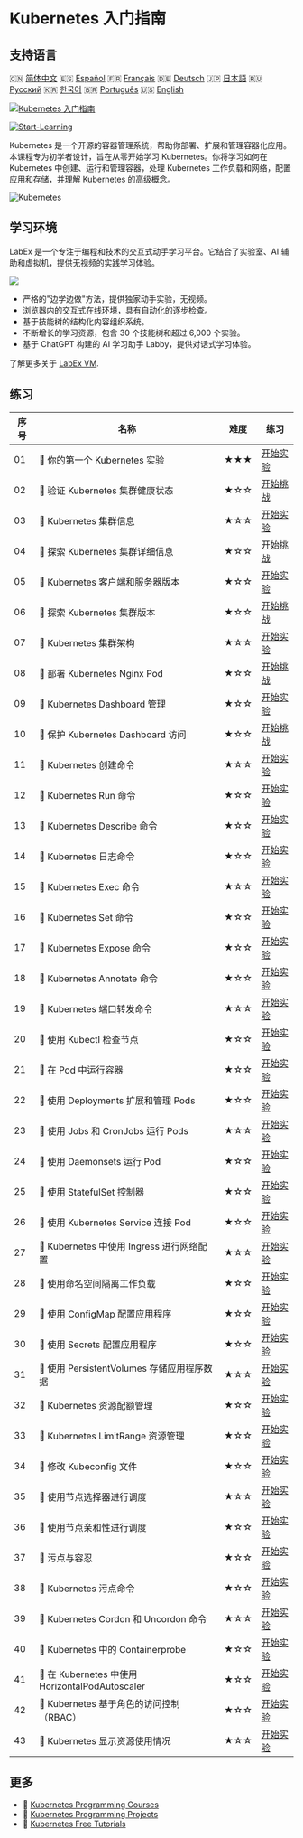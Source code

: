 # Kubernetes 入门指南

## 支持语言

🇨🇳 [简体中文](README_zh.md) 🇪🇸 [Español](README_es.md) 🇫🇷 [Français](README_fr.md) 🇩🇪 [Deutsch](README_de.md) 🇯🇵 [日本語](README_ja.md) 🇷🇺 [Русский](README_ru.md) 🇰🇷 [한국어](README_ko.md) 🇧🇷 [Português](README_pt.md) 🇺🇸 [English](README.md) 

[![Kubernetes 入门指南](https://cover-creator.labex.io/kubernetes-for-noobs.png?lang=zh)](https://labex.io/zh/courses/kubernetes-for-noobs)

[![Start-Learning](https://img.shields.io/badge/Start-Learning-whitesmoke?style=for-the-badge)](https://labex.io/zh/courses/kubernetes-for-noobs)

Kubernetes 是一个开源的容器管理系统，帮助你部署、扩展和管理容器化应用。本课程专为初学者设计，旨在从零开始学习 Kubernetes。你将学习如何在 Kubernetes 中创建、运行和管理容器，处理 Kubernetes 工作负载和网络，配置应用和存储，并理解 Kubernetes 的高级概念。

![Kubernetes](https://img.shields.io/badge/Kubernetes-whitesmoke?style=for-the-badge&logo=kubernetes)


## 学习环境

LabEx 是一个专注于编程和技术的交互式动手学习平台。它结合了实验室、AI 辅助和虚拟机，提供无视频的实践学习体验。

![](https://tutorial-screenshot.getvm.io/images/vm-1725247253.png)

- 严格的"边学边做"方法，提供独家动手实验，无视频。
- 浏览器内的交互式在线环境，具有自动化的逐步检查。
- 基于技能树的结构化内容组织系统。
- 不断增长的学习资源，包含 30 个技能树和超过 6,000 个实验。
- 基于 ChatGPT 构建的 AI 学习助手 Labby，提供对话式学习体验。

了解更多关于 [LabEx VM](https://support.labex.io/using-labex/virtual-machine).

## 练习

|   序号 | 名称                                            | 难度   | 练习                                                                                                                                 |
|--------|-------------------------------------------------|--------|--------------------------------------------------------------------------------------------------------------------------------------|
|     01 | 📖 你的第一个 Kubernetes 实验                   | ★★★    | <a target='_blank' href='https://labex.io/zh/tutorials/kubernetes-your-first-kubernetes-lab-391133'>开始实验</a>                     |
|     02 | 🎯 验证 Kubernetes 集群健康状态                 | ★☆☆    | <a target='_blank' href='https://labex.io/zh/tutorials/kubernetes-verify-kubernetes-cluster-health-433779'>开始挑战</a>              |
|     03 | 📖 Kubernetes 集群信息                          | ★☆☆    | <a target='_blank' href='https://labex.io/zh/tutorials/kubernetes-kubernetes-cluster-information-8426'>开始实验</a>                  |
|     04 | 🎯 探索 Kubernetes 集群详细信息                 | ★☆☆    | <a target='_blank' href='https://labex.io/zh/tutorials/kubernetes-discover-kubernetes-cluster-details-433893'>开始挑战</a>           |
|     05 | 📖 Kubernetes 客户端和服务器版本                | ★☆☆    | <a target='_blank' href='https://labex.io/zh/tutorials/kubernetes-kubernetes-client-and-server-version-9197'>开始实验</a>            |
|     06 | 🎯 探索 Kubernetes 集群版本                     | ★☆☆    | <a target='_blank' href='https://labex.io/zh/tutorials/kubernetes-discover-kubernetes-cluster-versions-434105'>开始挑战</a>          |
|     07 | 📖 Kubernetes 集群架构                          | ★☆☆    | <a target='_blank' href='https://labex.io/zh/tutorials/kubernetes-kubernetes-cluster-architecture-8450'>开始实验</a>                 |
|     08 | 🎯 部署 Kubernetes Nginx Pod                    | ★☆☆    | <a target='_blank' href='https://labex.io/zh/tutorials/kubernetes-deploy-a-kubernetes-nginx-pod-433745'>开始挑战</a>                 |
|     09 | 📖 Kubernetes Dashboard 管理                    | ★☆☆    | <a target='_blank' href='https://labex.io/zh/tutorials/kubernetes-kubernetes-dashboard-management-15042'>开始实验</a>                |
|     10 | 🎯 保护 Kubernetes Dashboard 访问               | ★☆☆    | <a target='_blank' href='https://labex.io/zh/tutorials/kubernetes-secure-kubernetes-dashboard-access-434106'>开始挑战</a>            |
|     11 | 📖 Kubernetes 创建命令                          | ★☆☆    | <a target='_blank' href='https://labex.io/zh/tutorials/kubernetes-kubernetes-create-command-8506'>开始实验</a>                       |
|     12 | 📖 Kubernetes Run 命令                          | ★☆☆    | <a target='_blank' href='https://labex.io/zh/tutorials/kubernetes-kubernetes-run-command-8456'>开始实验</a>                          |
|     13 | 📖 Kubernetes Describe 命令                     | ★☆☆    | <a target='_blank' href='https://labex.io/zh/tutorials/kubernetes-kubernetes-describe-command-8101'>开始实验</a>                     |
|     14 | 📖 Kubernetes 日志命令                          | ★☆☆    | <a target='_blank' href='https://labex.io/zh/tutorials/kubernetes-kubernetes-logs-command-8099'>开始实验</a>                         |
|     15 | 📖 Kubernetes Exec 命令                         | ★☆☆    | <a target='_blank' href='https://labex.io/zh/tutorials/kubernetes-kubernetes-exec-command-8502'>开始实验</a>                         |
|     16 | 📖 Kubernetes Set 命令                          | ★☆☆    | <a target='_blank' href='https://labex.io/zh/tutorials/kubernetes-kubernetes-set-command-8424'>开始实验</a>                          |
|     17 | 📖 Kubernetes Expose 命令                       | ★☆☆    | <a target='_blank' href='https://labex.io/zh/tutorials/kubernetes-kubernetes-expose-command-8452'>开始实验</a>                       |
|     18 | 📖 Kubernetes Annotate 命令                     | ★☆☆    | <a target='_blank' href='https://labex.io/zh/tutorials/kubernetes-kubernetes-annotate-command-9679'>开始实验</a>                     |
|     19 | 📖 Kubernetes 端口转发命令                      | ★☆☆    | <a target='_blank' href='https://labex.io/zh/tutorials/kubernetes-kubernetes-port-forward-command-18494'>开始实验</a>                |
|     20 | 📖 使用 Kubectl 检查节点                        | ★☆☆    | <a target='_blank' href='https://labex.io/zh/tutorials/kubernetes-examine-nodes-with-kubectl-9790'>开始实验</a>                      |
|     21 | 📖 在 Pod 中运行容器                            | ★☆☆    | <a target='_blank' href='https://labex.io/zh/tutorials/kubernetes-running-containers-in-pods-14998'>开始实验</a>                     |
|     22 | 📖 使用 Deployments 扩展和管理 Pods             | ★☆☆    | <a target='_blank' href='https://labex.io/zh/tutorials/kubernetes-scaling-and-managing-pods-with-deployments-9675'>开始实验</a>      |
|     23 | 📖 使用 Jobs 和 CronJobs 运行 Pods              | ★☆☆    | <a target='_blank' href='https://labex.io/zh/tutorials/kubernetes-run-pods-with-jobs-and-cronjobs-11300'>开始实验</a>                |
|     24 | 📖 使用 Daemonsets 运行 Pod                     | ★☆☆    | <a target='_blank' href='https://labex.io/zh/tutorials/kubernetes-running-pod-with-daemonsets-8454'>开始实验</a>                     |
|     25 | 📖 使用 StatefulSet 控制器                      | ★☆☆    | <a target='_blank' href='https://labex.io/zh/tutorials/kubernetes-use-statefulsets-controller-9205'>开始实验</a>                     |
|     26 | 📖 使用 Kubernetes Service 连接 Pod             | ★☆☆    | <a target='_blank' href='https://labex.io/zh/tutorials/kubernetes-connecting-pods-with-kubernetes-services-15815'>开始实验</a>       |
|     27 | 📖 Kubernetes 中使用 Ingress 进行网络配置       | ★☆☆    | <a target='_blank' href='https://labex.io/zh/tutorials/kubernetes-networking-with-ingress-on-kubernetes-9681'>开始实验</a>           |
|     28 | 📖 使用命名空间隔离工作负载                     | ★☆☆    | <a target='_blank' href='https://labex.io/zh/tutorials/kubernetes-isolating-workloads-with-namespaces-9199'>开始实验</a>             |
|     29 | 📖 使用 ConfigMap 配置应用程序                  | ★☆☆    | <a target='_blank' href='https://labex.io/zh/tutorials/kubernetes-configuring-apps-with-configmaps-9689'>开始实验</a>                |
|     30 | 📖 使用 Secrets 配置应用程序                    | ★☆☆    | <a target='_blank' href='https://labex.io/zh/tutorials/kubernetes-configuring-apps-with-secrets-8448'>开始实验</a>                   |
|     31 | 📖 使用 PersistentVolumes 存储应用程序数据      | ★☆☆    | <a target='_blank' href='https://labex.io/zh/tutorials/kubernetes-storing-application-data-with-persistentvolumes-9685'>开始实验</a> |
|     32 | 📖 Kubernetes 资源配额管理                      | ★☆☆    | <a target='_blank' href='https://labex.io/zh/tutorials/kubernetes-kubernetes-resource-quota-management-15823'>开始实验</a>           |
|     33 | 📖 Kubernetes LimitRange 资源管理               | ★☆☆    | <a target='_blank' href='https://labex.io/zh/tutorials/kubernetes-kubernetes-limitrange-resource-management-15819'>开始实验</a>      |
|     34 | 📖 修改 Kubeconfig 文件                         | ★☆☆    | <a target='_blank' href='https://labex.io/zh/tutorials/kubernetes-modify-kubeconfig-files-11297'>开始实验</a>                        |
|     35 | 📖 使用节点选择器进行调度                       | ★☆☆    | <a target='_blank' href='https://labex.io/zh/tutorials/kubernetes-scheduing-with-node-selectors-15001'>开始实验</a>                  |
|     36 | 📖 使用节点亲和性进行调度                       | ★☆☆    | <a target='_blank' href='https://labex.io/zh/tutorials/kubernetes-scheduing-with-node-affinity-18468'>开始实验</a>                   |
|     37 | 📖 污点与容忍                                   | ★☆☆    | <a target='_blank' href='https://labex.io/zh/tutorials/kubernetes-taints-and-tolerations-34029'>开始实验</a>                         |
|     38 | 📖 Kubernetes 污点命令                          | ★☆☆    | <a target='_blank' href='https://labex.io/zh/tutorials/kubernetes-kubernetes-taint-command-9195'>开始实验</a>                        |
|     39 | 📖 Kubernetes Cordon 和 Uncordon 命令           | ★☆☆    | <a target='_blank' href='https://labex.io/zh/tutorials/kubernetes-kubernetes-cordon-and-uncordon-command-9664'>开始实验</a>          |
|     40 | 📖 Kubernetes 中的 Containerprobe               | ★☆☆    | <a target='_blank' href='https://labex.io/zh/tutorials/kubernetes-containerprobe-in-kubernetes-12263'>开始实验</a>                   |
|     41 | 📖 在 Kubernetes 中使用 HorizontalPodAutoscaler | ★☆☆    | <a target='_blank' href='https://labex.io/zh/tutorials/kubernetes-using-horizontalpodautoscaler-in-kubernetes-34031'>开始实验</a>    |
|     42 | 📖 Kubernetes 基于角色的访问控制（RBAC）        | ★☆☆    | <a target='_blank' href='https://labex.io/zh/tutorials/kubernetes-role-based-access-control-on-kubernetes-9203'>开始实验</a>         |
|     43 | 📖 Kubernetes 显示资源使用情况                  | ★☆☆    | <a target='_blank' href='https://labex.io/zh/tutorials/kubernetes-kubernetes-display-resource-usage-11358'>开始实验</a>              |

## 更多

- 🔗 [Kubernetes Programming Courses](https://github.com/labex-labs/awesome-programming-courses)
- 🔗 [Kubernetes Programming Projects](https://github.com/labex-labs/awesome-programming-projects)
- 🔗 [Kubernetes Free Tutorials](https://github.com/labex-labs/kubernetes-free-tutorials)

